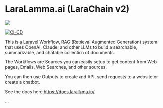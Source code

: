 # LaraLamma.ai (LaraChain v2)

![](docs/images/LaraLamma.png)

[![CI-CD](https://github.com/LlmLaraHub/laralamma/actions/workflows/ci-cd.yml/badge.svg)](https://github.com/LlmLaraHub/laralamma/actions/workflows/ci-cd.yml)


This is a Laravel Workflow, RAG (Retrieval Augmented Generation) system that uses OpenAI, Claude, and other LLMs to build a searchable, summarizable, and chatable collection of documents.

The Workflows are Sources you can easily setup to get content from Web pages, Emails, Web Searches, and other sources.

You can then use Outputs to create and API, send requests to a website or create a chatbot.

See the docs here https://docs.larallama.io/




...
